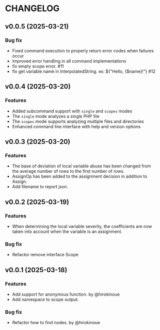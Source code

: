 # CHANGELOG

## v0.0.5 (2025-03-21)

### Bug fix

 * Fixed command execution to properly return error codes when failures occur
 * Improved error handling in all command implementations
 * fix empty scope error. #11
 * fix get variable name in InterpolatedString. ex: ${"Hello, {$name}!"} #12

## v0.0.4 (2025-03-20)

### Features

 * Added subcommand support with `single` and `scopes` modes
 * The `single` mode analyzes a single PHP file
 * The `scopes` mode supports analyzing multiple files and directories
 * Enhanced command line interface with help and version options

## v0.0.3 (2025-03-20)

### Features

 * The base of deviation of local variable abuse has been changed from the average number of rows to the first number of rows.
 * AssignOp has been added to the assignment decision in addition to Assign.
 * Add filename to report json.

## v0.0.2 (2025-03-19)

### Features

 * When determining the local variable severity, the coefficients are now taken into account when the variable is an assignment.

### Bug fix

 * Refactor remove interface Scope

## v0.0.1 (2025-03-18)

### Features

 * Add support for anonymous function. by @hirokinoue
 * Add namespace to scope output.

### Bug fix

 * Refactor how to find nodes. by @hirokinoue

